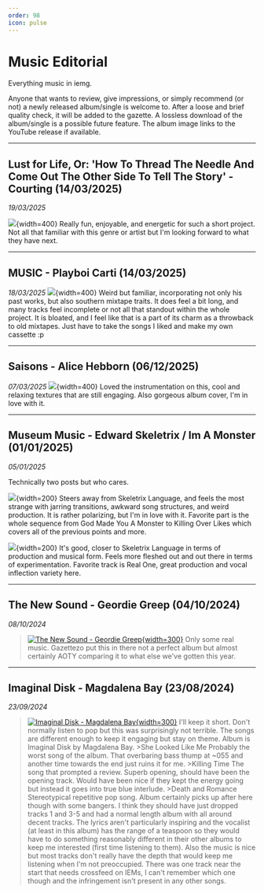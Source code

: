 ```yaml
---
order: 98
icon: pulse
---
```


# Music Editorial

Everything music in iemg. 

Anyone that wants to review, give impressions, or simply recommend (or not) a newly released album/single is welcome to. After a loose and brief quality check, it will be added to the gazette. A lossless download of the album/single is a possible future feature. The album image links to the YouTube release if available.

***
## Lust for Life, Or: 'How To Thread The Needle And Come Out The Other Side To Tell The Story' - Courting (14/03/2025)

*19/03/2025*

![](https://m.media-amazon.com/images/I/81+TsFMZSIL.jpg){width=400}
Really fun, enjoyable, and energetic for such a short project. Not all that familiar with this genre or artist but I'm looking forward to what they have next.


***
## MUSIC - Playboi Carti (14/03/2025)

*18/03/2025*
![](https://a1.mzstatic.com/r40/Music211/v4/03/24/10/03241047-f22d-7e64-3932-6df7550acc42/25UMGIM46212.rgb.jpg){width=400}
Weird but familiar, incorporating not only his past works, but also southern mixtape traits. It does feel a bit long, and many tracks feel incomplete or not all that standout within the whole project. It is bloated, and I feel like that is a part of its charm as a throwback to old mixtapes. Just have to take the songs I liked and make my own cassette :p


***
## Saisons - Alice Hebborn (06/12/2025)

*07/03/2025*
![](https://m.media-amazon.com/images/I/91bXZ9QouiL.jpg){width=400}
Loved the instrumentation on this, cool and relaxing textures that are still engaging. Also gorgeous album cover, I'm in love with it.



***
## Museum Music - Edward Skeletrix / Im A Monster (01/01/2025)

*05/01/2025*

Technically two posts but who cares.

![](https://cdn-images.dzcdn.net/images/cover/ac7aa23cb1372213511e504801160b07/1400x0-00000-100-0-0.jpg){width=200}
Steers away from Skeletrix Language, and feels the most strange with jarring transitions, awkward song structures, and weird production. It is rather polarizing, but I'm in love with it.
Favorite part is the whole sequence from God Made You A Monster to Killing Over Likes which covers all of the previous points and more.  

![](https://a1.mzstatic.com/r40/Music211/v4/1f/60/ae/1f60ae96-192d-a8b7-cebf-c998e14a9c86/artwork.jpg){width=200}
It's good, closer to Skeletrix Language in terms of production and musical form. Feels more fleshed out and out there in terms of experimentation. Favorite track is Real One, great production and vocal inflection variety here.



***
## The New Sound - Geordie Greep (04/10/2024)

*08/10/2024*
>[![The New Sound - Geordie Greep](https://m.media-amazon.com/images/I/81HVv+d8aqL.jpg){width=300}](https://youtube.com/playlist?list=OLAK5uy_ka7pk3b5LOC1BtPz6dBvRsOG806ohrAsQ&si=Kyw5WNOocnMefl9-)
>Only some real music. Gazettezo put this in there not a perfect album but almost certainly AOTY comparing it to what else we've gotten this year.

***
## Imaginal Disk - Magdalena Bay  (23/08/2024)

*23/09/2024*
>[![Imaginal Disk - Magdalena Bay](https://m.media-amazon.com/images/I/A16ANsQnMxL.jpg){width=300}](https://www.youtube.com/watch?v=OPe7tn_Hju4)
>I'll keep it short. Don't normally listen to pop but this was surprisingly not terrible. The songs are different enough to keep it engaging but stay on theme. 
>Album is Imaginal Disk by Magdalena Bay.
>\>She Looked Like Me
>Probably the worst song of the album. That overbaring bass thump at ~055 and another time towards the end just ruins it for me.
>\>Killing Time
>The song that prompted a review. Superb opening, should have been the opening track. Would have been nice if they kept the energy going but instead it goes into true blue interlude.
>\>Death and Romance
>Stereotypical repetitive pop song. Album certainly picks up after here though with some bangers.
>I think they should have just dropped tracks 1 and 3-5 and had a normal length album with all around decent tracks. The lyrics aren't particularly inspiring and the vocalist (at least in this album) has the range of a teaspoon so they would have to do something reasonably different in their other albums to keep me interested (first time listening to them). Also the music is nice but most tracks don't really have the depth that would keep me listening when I'm not preoccupied. There was one track near the start that needs crossfeed on IEMs, I can't remember which one though and the infringement isn't present in any other songs.
